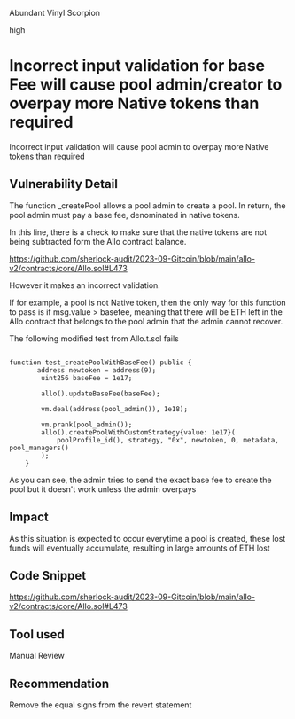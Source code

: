 Abundant Vinyl Scorpion

high

# Incorrect input validation for base Fee will cause pool admin/creator to overpay more Native tokens than required

Incorrect input validation will cause pool admin to overpay more Native tokens than required 

## Vulnerability Detail

The function _createPool allows a pool admin to create a pool. In return, the pool admin must pay a base fee, denominated in native tokens. 

In this line, there is a check to make sure that the native tokens are not being subtracted form the Allo contract balance.

https://github.com/sherlock-audit/2023-09-Gitcoin/blob/main/allo-v2/contracts/core/Allo.sol#L473

However it makes an incorrect validation.


If for example, a pool is not Native token, then the only way for this function to pass is if msg.value > basefee, meaning that there will be ETH left in the Allo contract that belongs to the pool admin that the admin cannot recover.

The following modified test from Allo.t.sol fails 

```solidity

function test_createPoolWithBaseFee() public {
       address newtoken = address(9);
        uint256 baseFee = 1e17;

        allo().updateBaseFee(baseFee);

        vm.deal(address(pool_admin()), 1e18);

        vm.prank(pool_admin());
        allo().createPoolWithCustomStrategy{value: 1e17}(
            poolProfile_id(), strategy, "0x", newtoken, 0, metadata, pool_managers()
        );
    }
```
As you can see, the admin tries to send the exact base fee to create the pool but it doesn't work unless the admin overpays

## Impact

As this situation is expected to occur everytime a pool is created, these lost funds will eventually accumulate, resulting in large amounts of ETH lost 

## Code Snippet
https://github.com/sherlock-audit/2023-09-Gitcoin/blob/main/allo-v2/contracts/core/Allo.sol#L473

## Tool used

Manual Review

## Recommendation

Remove the equal signs from the revert statement